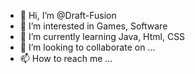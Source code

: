 - 👋 Hi, I’m @Draft-Fusion
- 👀 I’m interested in Games, Software
- 🌱 I’m currently learning Java, Html, CSS
- 💞️ I’m looking to collaborate on ...
- 📫 How to reach me ...

<!---
Draft-Fusion/Draft-Fusion is a ✨ special ✨ repository because its `README.md` (this file) appears on your GitHub profile.
You can click the Preview link to take a look at your changes.
--->
